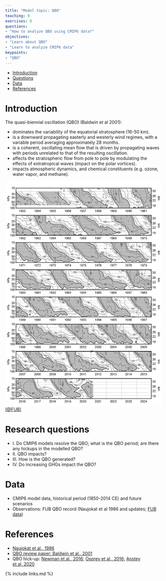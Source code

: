 ```yaml
---
title: "Model topic: QBO"
teaching: 0
exercises: 0
questions:
- "How to analyze QBO using CMIP6 data?"
objectives:
- "Learn about QBO"
- "Learn to analyze CMIP6 data"
keypoints:
- "QBO"
---
```



*   [Introduction](#introduction)
*   [Questions](#research-question-ideas)
*   [Data](#data)
*   [References](#references)


# Introduction
The quasi-biennial oscillation (QBO) (Baldwin et al 2001):

- dominates the variability of  the  equatorial stratosphere (16-50 km).
- is a downward propagating easterly and westerly wind regimes, with a variable period averaging approximately 28 months. 
- is a coherent, oscillating mean flow that is driven by propagating waves with periods unrelated to that of the resulting oscillation.
- affects the stratospheric flow from pole to pole by modulating the effects of extratropical waves (impact on the polar vortices). 
- impacts atmospheric dynamics, and chemical constituents (e.g. ozone, water vapor, and methane). 

<img src="../fig/qbo_wind_pdf.jpg" width=600>[(@FUB)](https://www.geo.fu-berlin.de/met/ag/strat/produkte/qbo/qbo_wind_pdf.pdf)

# Research questions
- I. Do CMIP6 models resolve the QBO; what is the QBO period; are there any hickups in the modelled QBO?
- II. QBO impacts?
- III. How is the QBO generated?
- IV. Do increasing GHGs impact the QBO? 

# Data
- CMIP6 model data, historical period (1850-2014 CE) and future scenarios
- Observations: FUB QBO record (Naujokat et al 1986 and updates; [FUB data](https://www.geo.fu-berlin.de/en/met/ag/strat/produkte/qbo/index.html)) 


# References
- [Naujokat et al., 1986](https://journals.ametsoc.org/view/journals/atsc/43/17/1520-0469_1986_043_1873_auotoq_2_0_co_2.xml)
- [QBO review paper: Baldwin et al., 2001](https://agupubs.onlinelibrary.wiley.com/doi/epdf/10.1029/1999RG000073)
- QBO hick-up: [Newman et al., 2016](https://agupubs.onlinelibrary.wiley.com/doi/epdf/10.1002/2016GL070373); [Osprey et al., 2016](https://science.sciencemag.org/content/353/6306/1424); [Anstey et al, 2020](https://rmets.onlinelibrary.wiley.com/doi/epdf/10.1002/qj.3820)


{% include links.md %}
